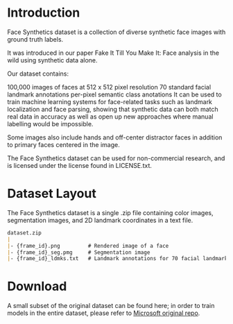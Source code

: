 # Introduction

Face Synthetics dataset is a collection of diverse synthetic face images with ground truth labels.

It was introduced in our paper Fake It Till You Make It: Face analysis in the wild using synthetic data alone.

Our dataset contains:

100,000 images of faces at 512 x 512 pixel resolution
70 standard facial landmark annotations
per-pixel semantic class anotations
It can be used to train machine learning systems for face-related tasks such as landmark localization and face parsing, showing that synthetic data can both match real data in accuracy as well as open up new approaches where manual labelling would be impossible.

Some images also include hands and off-center distractor faces in addition to primary faces centered in the image.

The Face Synthetics dataset can be used for non-commercial research, and is licensed under the license found in LICENSE.txt.

# Dataset Layout
The Face Synthetics dataset is a single .zip file containing color images, segmentation images, and 2D landmark coordinates in a text file.
```markdown
dataset.zip
|
|- {frame_id}.png         # Rendered image of a face
|- {frame_id}_seg.pmg     # Segmentation image
|- {frame_id}_ldmks.txt   # Landmark annotations for 70 facial landmarks (x,y)
```

# Download
A small subset of the original dataset can be found here; in order to train models in the entire dataset, please refer to [Microsoft original repo](https://github.com/microsoft/FaceSynthetics).